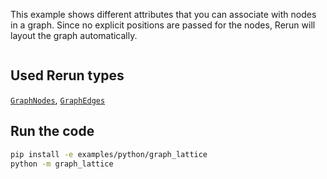<!--[metadata]
title = "Graph Lattice"
tags = ["Graph", "Layout"]
thumbnail = "https://static.rerun.io/graph_lattice/f9169da9c3f35b7260c9d74cd5be5fe710aec6a8/480w.png"
thumbnail_dimensions = [480, 359]
channel = "main"
-->

This example shows different attributes that you can associate with nodes in a graph.
Since no explicit positions are passed for the nodes, Rerun will layout the graph automatically.

<picture>
  <img src="https://static.rerun.io/graph_lattice/f9169da9c3f35b7260c9d74cd5be5fe710aec6a8/full.png" alt="">
  <source media="(max-width: 480px)" srcset="https://static.rerun.io/graph_lattice/f9169da9c3f35b7260c9d74cd5be5fe710aec6a8/480w.png">
  <source media="(max-width: 768px)" srcset="https://static.rerun.io/graph_lattice/f9169da9c3f35b7260c9d74cd5be5fe710aec6a8/768w.png">
  <source media="(max-width: 1024px)" srcset="https://static.rerun.io/graph_lattice/f9169da9c3f35b7260c9d74cd5be5fe710aec6a8/1024w.png">
  <source media="(max-width: 1200px)" srcset="https://static.rerun.io/graph_lattice/f9169da9c3f35b7260c9d74cd5be5fe710aec6a8/1200w.png">
</picture>

## Used Rerun types
[`GraphNodes`](https://www.rerun.io/docs/reference/types/archetypes/graph_nodes),
[`GraphEdges`](https://www.rerun.io/docs/reference/types/archetypes/graph_edges)

## Run the code

```bash
pip install -e examples/python/graph_lattice
python -m graph_lattice
```
